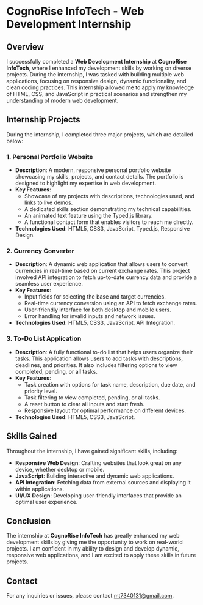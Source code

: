 # CognoRise InfoTech - Web Development Internship

## Overview

I successfully completed a **Web Development Internship** at **CognoRise InfoTech**, where I enhanced my development skills by working on diverse projects. During the internship, I was tasked with building multiple web applications, focusing on responsive design, dynamic functionality, and clean coding practices. This internship allowed me to apply my knowledge of HTML, CSS, and JavaScript in practical scenarios and strengthen my understanding of modern web development.

## Internship Projects

During the internship, I completed three major projects, which are detailed below:

### 1. Personal Portfolio Website

- **Description**: A modern, responsive personal portfolio website showcasing my skills, projects, and contact details. The portfolio is designed to highlight my expertise in web development.
- **Key Features**:
  - Showcase of my projects with descriptions, technologies used, and links to live demos.
  - A dedicated skills section demonstrating my technical capabilities.
  - An animated text feature using the Typed.js library.
  - A functional contact form that enables visitors to reach me directly.
- **Technologies Used**: HTML5, CSS3, JavaScript, Typed.js, Responsive Design.

### 2. Currency Converter

- **Description**: A dynamic web application that allows users to convert currencies in real-time based on current exchange rates. This project involved API integration to fetch up-to-date currency data and provide a seamless user experience.
- **Key Features**:
  - Input fields for selecting the base and target currencies.
  - Real-time currency conversion using an API to fetch exchange rates.
  - User-friendly interface for both desktop and mobile users.
  - Error handling for invalid inputs and network issues.
- **Technologies Used**: HTML5, CSS3, JavaScript, API Integration.

### 3. To-Do List Application

- **Description**: A fully functional to-do list that helps users organize their tasks. This application allows users to add tasks with descriptions, deadlines, and priorities. It also includes filtering options to view completed, pending, or all tasks.
- **Key Features**:
  - Task creation with options for task name, description, due date, and priority level.
  - Task filtering to view completed, pending, or all tasks.
  - A reset button to clear all inputs and start fresh.
  - Responsive layout for optimal performance on different devices.
- **Technologies Used**: HTML5, CSS3, JavaScript.

## Skills Gained

Throughout the internship, I have gained significant skills, including:
- **Responsive Web Design**: Crafting websites that look great on any device, whether desktop or mobile.
- **JavaScript**: Building interactive and dynamic web applications.
- **API Integration**: Fetching data from external sources and displaying it within applications.
- **UI/UX Design**: Developing user-friendly interfaces that provide an optimal user experience.

## Conclusion

The internship at **CognoRise InfoTech** has greatly enhanced my web development skills by giving me the opportunity to work on real-world projects. I am confident in my ability to design and develop dynamic, responsive web applications, and I am excited to apply these skills in future projects.

## Contact

For any inquiries or issues, please contact [mt7340131@gmail.com](mailto:mt7340131@gmail.com).
